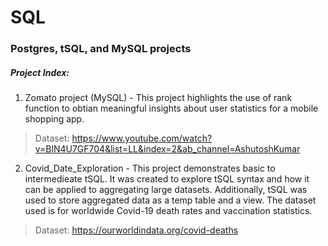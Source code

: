 # SQL
### Postgres, tSQL, and MySQL projects

##### Project Index:

1. Zomato project (MySQL) - This project highlights the use of rank function to obtian meaningful insights about user statistics for a mobile shopping app.

>Dataset: https://www.youtube.com/watch?v=BlN4U7GF704&list=LL&index=2&ab_channel=AshutoshKumar 

2. Covid_Date_Exploration - This project demonstrates basic to intermedieate tSQL. It was created to explore tSQL syntax and how it can be applied to aggregating large datasets. Additionally, tSQL was used to store aggregated data as a temp table and a view. The dataset used is for worldwide Covid-19 death rates and vaccination statistics.

> Dataset: https://ourworldindata.org/covid-deaths
